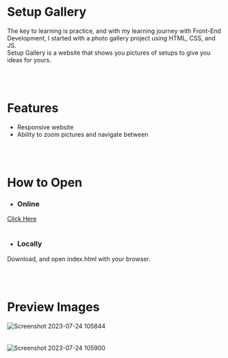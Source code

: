 # Setup Gallery
The key to learning is practice, and with my learning journey with Front-End Development, I started with a photo gallery project using HTML, CSS, and JS. <br>
Setup Gallery is a website that shows you pictures of setups to give you ideas for yours.

<br>
<br>

# Features
- Responsive website
- Ability to zoom pictures and navigate between

<br>
<br>

# How to Open
- ### Online
[Click Here](https://akmofficial.github.io/SetupGallery/)
<br>
<br>
- ### Locally
Download, and open index.html with your browser.

<br>
<br>

# Preview Images
![Screenshot 2023-07-24 105844](https://github.com/AKMofficial/SetupGallery/assets/103380935/1681f70e-46ea-4eca-826f-1612a1ba9463)
<br>
<br>
<br>
![Screenshot 2023-07-24 105900](https://github.com/AKMofficial/SetupGallery/assets/103380935/dcf1e8a3-60c9-404b-80d8-8682a7111c13)
